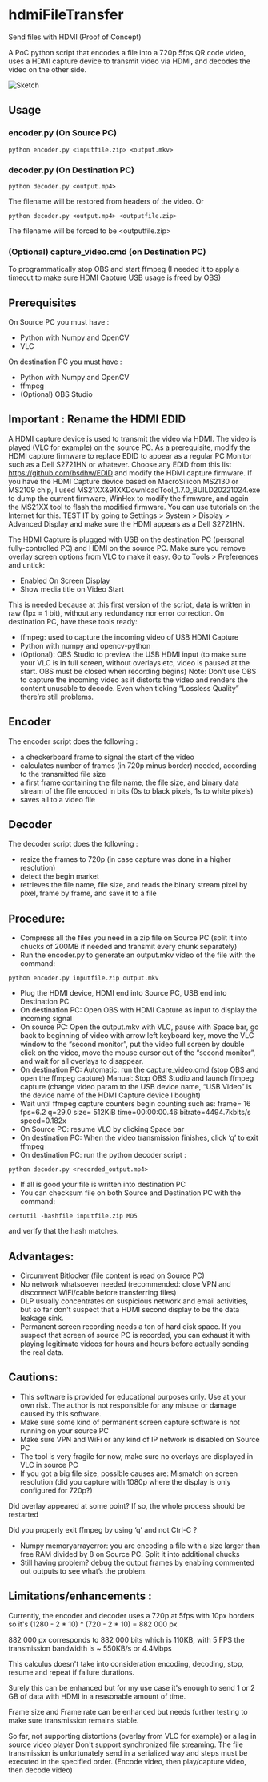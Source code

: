 # hdmiFileTransfer
Send files with HDMI (Proof of Concept)

A PoC python script that encodes a file into a 720p 5fps QR code video, uses a HDMI capture device to transmit video via HDMI, and decodes the video on the other side.

![Sketch](https://raw.githubusercontent.com/yesyesno8/hdmiFileTransfer/refs/heads/main/sketch.png)

## Usage
### encoder.py (On Source PC)
```
python encoder.py <inputfile.zip> <output.mkv>
```
### decoder.py (On Destination PC)
```
python decoder.py <output.mp4>
```
The filename will be restored from headers of the video. Or
```
python decoder.py <output.mp4> <outputfile.zip>
```
The filename will be forced to be <outputfile.zip>

### (Optional) capture_video.cmd (on Destination PC)
To programmatically stop OBS and start ffmpeg (I needed it to apply a timeout to make sure HDMI Capture USB usage is freed by OBS)

## Prerequisites
On Source PC you must have :
- Python with Numpy and OpenCV
- VLC

On destination PC you must have :
- Python with Numpy and OpenCV
- ffmpeg
- (Optional) OBS Studio

## Important : Rename the HDMI EDID
A HDMI capture device is used to transmit the video via HDMI.
The video is played (VLC for example) on the source PC.
As a prerequisite, modify the HDMI capture firmware to replace EDID to appear as a regular PC Monitor such as a Dell S2721HN or whatever.
Choose any EDID from this list https://github.com/bsdhw/EDID and modify the HDMI capture firmware.
If you have the HDMI Capture device based on MacroSilicon MS2130 or MS2109 chip, I used MS21XX&91XXDownloadTool_1.7.0_BUILD20221024.exe to dump the current firmware, WinHex to modify the firmware, and again the MS21XX tool to flash the modified firmware.
You can use tutorials on the Internet for this.
TEST IT by going to Settings > System > Display > Advanced Display and make sure the HDMI appears as a Dell S2721HN.

The HDMI Capture is plugged with USB on the destination PC (personal fully-controlled PC) and HDMI on the source PC.
Make sure you remove overlay screen options from VLC to make it easy.
Go to Tools > Preferences and untick:
-	Enabled On Screen Display
-	Show media title on Video Start


This is needed because at this first version of the script, data is written in raw (1px = 1 bit), without any redundancy nor error correction.
On destination PC, have these tools ready:
-	ffmpeg: used to capture the incoming video of USB HDMI Capture
-	Python with numpy and opencv-python
-	(Optional): OBS Studio to preview the USB HDMI input (to make sure your VLC is in full screen, without overlays etc, video is paused at the start. OBS must be closed when recording begins)
Note: Don’t use OBS to capture the incoming video as it distorts the video and renders the content unusable to decode. Even when ticking “Lossless Quality” there’re still problems.

## Encoder
The encoder script does the following :
- a checkerboard frame to signal the start of the video
- calculates number of frames (in 720p minus border) needed, according to the transmitted file size
- a first frame containing the file name, the file size, and binary data stream of the file encoded in bits (0s to black pixels, 1s to white pixels)
- saves all to a video file

## Decoder
The decoder script does the following :
- resize the frames to 720p (in case capture was done in a higher resolution)
- detect the begin market
- retrieves the file name, file size, and reads the binary stream pixel by pixel, frame by frame, and save it to a file


## Procedure:
-	Compress all the files you need in a zip file on Source PC (split it into chucks of 200MB if needed and transmit every chunk separately)
-	Run the encoder.py to generate an output.mkv video of the file with the command:
```
python encoder.py inputfile.zip output.mkv
```
-	Plug the HDMI device, HDMI end into Source PC, USB end into Destination PC.
-	On destination PC: Open OBS with HDMI Capture as input to display the incoming signal
-	On source PC: Open the output.mkv with VLC, pause with Space bar, go back to beginning of video with arrow left keyboard key, move the VLC window to the “second monitor”, put the video full screen by double click on the video, move the mouse cursor out of the “second monitor”, and wait for all overlays to disappear.
-	On destination PC: 
Automatic: run the capture_video.cmd (stop OBS and open the ffmpeg capture)
Manual: Stop OBS Studio and launch ffmpeg capture (change video param to the USB device name, “USB Video” is the device name of the HDMI Capture device I bought)
-	Wait until ffmpeg capture counters begin counting such as:
frame=	16	fps=6.2	q=29.0	size=	512KiB	time=00:00:00.46	bitrate=4494.7kbits/s	speed=0.182x
-	On Source PC: resume VLC by clicking Space bar
-	On destination PC: When the video transmission finishes, click ‘q’ to exit ffmpeg
-	On destination PC: run the python decoder script :
```
python decoder.py <recorded_output.mp4>
```
-	If all is good your file is written into destination PC
-	You can checksum file on both Source and Destination PC with the command:
```
certutil -hashfile inputfile.zip MD5
```
and verify that the hash matches.

## Advantages:
-	Circumvent Bitlocker (file content is read on Source PC)
-	No network whatsoever needed (recommended: close VPN and disconnect WiFi/cable before transferring files)
-	DLP usually concentrates on suspicious network and email activities, but so far don't suspect that a HDMI second display to be the data leakage sink.
-	Permanent screen recording needs a ton of hard disk space. If you suspect that screen of source PC is recorded, you can exhaust it with playing legitimate videos for hours and hours before actually sending the real data.

## Cautions:
- This software is provided for educational purposes only. Use at your own risk. The author is not responsible for any misuse or damage caused by this software.
-	Make sure some kind of permanent screen capture software is not running on your source PC
-	Make sure VPN and WiFi or any kind of IP network is disabled on Source PC
-	The tool is very fragile for now, make sure no overlays are displayed in VLC in source PC
-	If you got a big file size, possible causes are:
Mismatch on screen resolution (did you capture with 1080p where the display is only configured for 720p?)

Did overlay appeared at some point? If so, the whole process should be restarted

Did you properly exit ffmpeg by using ‘q’ and not Ctrl-C ?

-	Numpy memoryarrayerror: you are encoding a file with a size larger than free RAM divided by 8 on Source PC. Split it into additional chucks
-	Still having problem? debug the output frames by enabling commented out outputs to see what’s the problem.

## Limitations/enhancements :
Currently, the encoder and decoder uses a 720p at 5fps with 10px borders so it's (1280 - 2 * 10) * (720 - 2 * 10) = 882 000 px

882 000 px corresponds to 882 000 bits which is 110KB, with 5 FPS the transmission bandwidth is ~ 550KB/s or 4.4Mbps

This calculus doesn't take into consideration encoding, decoding, stop, resume and repeat if failure durations.

Surely this can be enhanced but for my use case it's enough to send 1 or 2 GB of data with HDMI in a reasonable amount of time.

Frame size and Frame rate can be enhanced but needs further testing to make sure transmission remains stable.

So far, not supporting distortions (overlay from VLC for example) or a lag in source video player
Don't support synchronized file streaming. The file transmission is unfortunately send in a serialized way and steps must be executed in the specified order. (Encode video, then play/capture video, then decode video)
